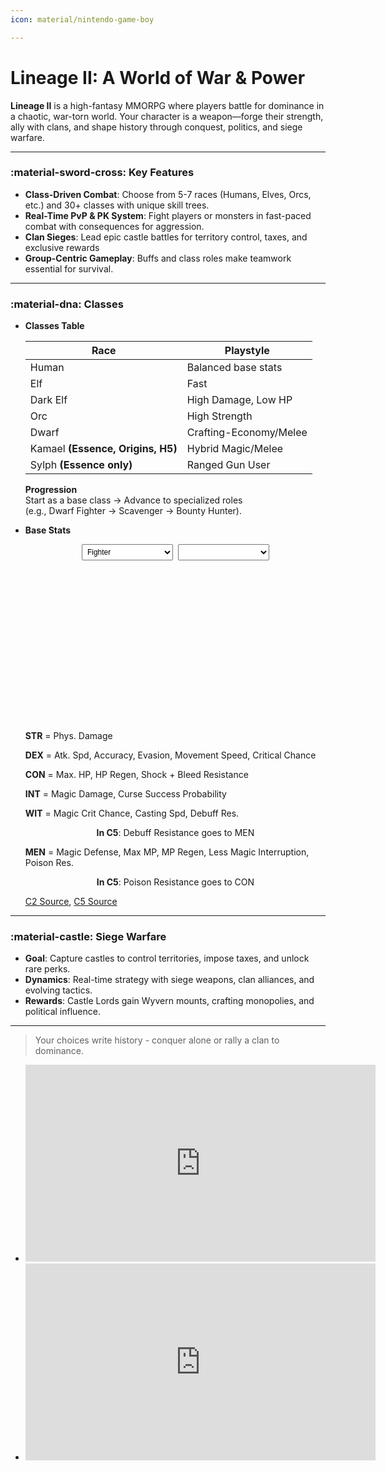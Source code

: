 ```yaml
---
icon: material/nintendo-game-boy

---
```


# Lineage II: A World of War & Power  

**Lineage II** is a high-fantasy MMORPG where players battle for dominance in a chaotic, war-torn world. Your character is a weapon—forge their strength, ally with clans, and shape history through conquest, politics, and siege warfare.  

---

### :material-sword-cross: **Key Features**  
- **Class-Driven Combat**: Choose from 5-7 races (Humans, Elves, Orcs, etc.) and 30+ classes with unique skill trees.  
- **Real-Time PvP & PK System**: Fight players or monsters in fast-paced combat with consequences for aggression.  
- **Clan Sieges**: Lead epic castle battles for territory control, taxes, and exclusive rewards  
- **Group-Centric Gameplay**: Buffs and class roles make teamwork essential for survival.  

---
### :material-dna: **Classes**

<div class="grid cards" markdown>
<ul markdown>
<li>
<strong>Classes Table</strong> 
<div class="md-typeset__table"><table>
<thead>
<tr>
<th>Race</th>
<th>Playstyle</th>
</tr>
</thead>
<tbody>
<tr>
<td>Human</td>
<td>Balanced base stats</td>
</tr>
<tr>
<td>Elf</td>
<td>Fast</td>
</tr>
<tr>
<td>Dark Elf</td>
<td>High Damage, Low HP</td>
</tr>
<tr>
<td>Orc</td>
<td>High Strength</td>
</tr>
<tr>
<td>Dwarf</td>
<td>Crafting-Economy/Melee</td>
</tr>
<tr>
<td>Kamael <strong>(Essence, Origins, H5)</strong></td>
<td>Hybrid Magic/Melee</td>
</tr>
<tr>
<td>Sylph <strong>(Essence only)</strong></td>
<td>Ranged Gun User</td>
</tr>
</tbody>
</table></div>
<strong>Progression</strong> <br>Start as a base class → Advance to specialized roles <br>(e.g., Dwarf Fighter → Scavenger → Bounty Hunter).  
</li>
<li>
<p><strong>Base Stats</strong></p>

<div style="max-width: 300px; margin: 0 auto;">
  <div style="display: flex; gap: 8px; margin-bottom: 8px;">
    <select id="class-select" style="padding: 4px; font-size: 12px; flex: 1;">
        <option value="Fighter">Fighter</option>
        <option value="Mage">Mage</option>
        <option value="Kamael">Kamael</option>
    </select>
    <select id="race-select" style="padding: 4px; font-size: 12px; flex: 1;">
      <!-- Options will be populated by JavaScript -->
    </select>
  </div>
  <div style="position: relative; height: 250px;">
    <canvas id="hexagonChart" height="250"></canvas>
  </div>
</div>
<p><strong>STR</strong> = Phys. Damage</p>
<p><strong>DEX</strong> = Atk. Spd, Accuracy, Evasion, Movement Speed, Critical Chance</p>
<p><strong>CON</strong> = Max. HP, HP Regen, Shock + Bleed Resistance</p>
<p><strong>INT</strong> = Magic Damage, Curse Success Probability</p>
<p><strong>WIT</strong> = Magic Crit Chance, Casting Spd, Debuff Res.</p>
<p style="text-align: center;"><strong>In C5</strong>: Debuff Resistance goes to MEN</p>
<p><strong>MEN</strong> = Magic Defense, Max MP, MP Regen, Less Magic Interruption, Poison Res.</p>
<p style="text-align: center;"><strong>In C5</strong>: Poison Resistance goes to CON</p>
<p><a href="https://lineage2wiki.com/c2/patch-notes/#basic_systems">C2 Source</a>, <a href="https://lineage2wiki.com/c5/patch-notes/#skills_and_magic">C5 Source</a></p>
</li>
</ul>
</div>

<script src="https://cdn.jsdelivr.net/npm/chart.js"></script>
<script>
const statsData = {
  "Fighter": {
    "Human": { "STR": 40, "CON": 43, "DEX": 30, "WIT": 11, "INT": 21, "MEN": 25 },
    "Elf": { "STR": 36, "CON": 36, "DEX": 35, "WIT": 14, "INT": 23, "MEN": 26 },
    "Dark Elf": { "STR": 41, "CON": 32, "DEX": 34, "WIT": 12, "INT": 25, "MEN": 26 },
    "Dwarf": { "STR": 39, "CON": 45, "DEX": 29, "WIT": 10, "INT": 20, "MEN": 27 },
    "Orc": { "STR": 40, "CON": 47, "DEX": 26, "WIT": 12, "INT": 18, "MEN": 27 },
  },
  "Mage": {
    "Human": { "STR": 22, "CON": 27, "DEX": 21, "WIT": 20, "INT": 41, "MEN": 39 },
    "Elf": { "STR": 21, "CON": 25, "DEX": 24, "WIT": 23, "INT": 37, "MEN": 40 },
    "Dark Elf": { "STR": 23, "CON": 24, "DEX": 23, "WIT": 19, "INT": 44, "MEN": 37 },
    "Orc": { "STR": 25, "CON": 31, "DEX": 20, "WIT": 21, "INT": 31, "MEN": 42 },
  },
  "Kamael": {
    "Male": { "STR": 41, "CON": 31, "DEX": 33, "WIT": 11, "INT": 29, "MEN": 25 },
    "Female": { "STR": 39, "CON": 30, "DEX": 35, "WIT": 11, "INT": 28, "MEN": 27 },
  },
};

const ctx = document.getElementById('hexagonChart').getContext('2d');
let chart;

function populateRaceOptions() {
  const classSelect = document.getElementById('class-select');
  const raceSelect = document.getElementById('race-select');
  const selectedClass = classSelect.value;
  
  raceSelect.innerHTML = '';
  
  Object.keys(statsData[selectedClass]).forEach(race => {
    const option = document.createElement('option');
    option.value = race;
    option.textContent = race;
    raceSelect.appendChild(option);
  });
}

function createChart(stats) {
  if (chart) chart.destroy();
  
  chart = new Chart(ctx, {
    type: 'radar',
    data: {
      labels: ['STR', 'CON', 'DEX', 'WIT', 'INT', 'MEN'],
      datasets: [{
        data: [stats.STR, stats.CON, stats.DEX, stats.WIT, stats.INT, stats.MEN],
        backgroundColor: 'rgba(156, 39, 176, 0.2)',
        borderColor: 'rgba(156, 39, 176, 1)',
        borderWidth: 1,
        pointRadius: 3
      }]
    },
    options: {
      responsive: true,
      maintainAspectRatio: false,
      layout: {
        padding: 10
      },
      scales: {
        r: {
          angleLines: { color: '#422378', lineWidth: 1 },
          suggestedMin: 0,
          suggestedMax: 50,
          ticks: {
            stepSize: 10,
            display: false
          },
          pointLabels: {
            font: {
              size: 10
            }
          },
          grid: {
            color: '#422378',
            lineWidth: 1
          }
        }
      },
      plugins: {
        legend: { display: false },
        tooltip: {
          bodyFont: { size: 11 }
        }
      }
    }
  });
}

function updateChart() {
  const selectedClass = document.getElementById('class-select').value;
  const selectedRace = document.getElementById('race-select').value;
  const stats = statsData[selectedClass][selectedRace];
  createChart(stats);
}

document.getElementById('class-select').addEventListener('change', function() {
  populateRaceOptions();
  updateChart();
});

document.getElementById('race-select').addEventListener('change', updateChart);

populateRaceOptions();
updateChart();
</script>
---

### :material-castle: **Siege Warfare**  
- **Goal**: Capture castles to control territories, impose taxes, and unlock rare perks.  
- **Dynamics**: Real-time strategy with siege weapons, clan alliances, and evolving tactics.  
- **Rewards**: Castle Lords gain Wyvern mounts, crafting monopolies, and political influence.  

---

> Your choices write history - conquer alone or rally a clan to dominance.  


<div class="grid cards" markdown>

- <iframe width="560" height="315" src="https://www.youtube.com/embed/oH6-k6-1FXM?si=Rv1PpMlf9PKAh0Iz" title="YouTube video player" frameborder="0" allow="accelerometer; autoplay; clipboard-write; encrypted-media; gyroscope; picture-in-picture; web-share" referrerpolicy="strict-origin-when-cross-origin" allowfullscreen></iframe>

- <iframe width="560" height="315" src="https://www.youtube.com/embed/FYc7BRC7CX0" title="L2Reborn Origins - Euphoria - Cardinal PvP Movie" frameborder="0" allow="accelerometer; autoplay; clipboard-write; encrypted-media; gyroscope; picture-in-picture; web-share" referrerpolicy="strict-origin-when-cross-origin" allowfullscreen></iframe>

</div>